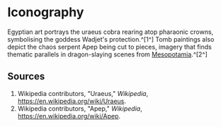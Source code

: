 # Iconography

Egyptian art portrays the uraeus cobra rearing atop pharaonic crowns, symbolising the goddess Wadjet's protection.^[1^] Tomb paintings also depict the chaos serpent Apep being cut to pieces, imagery that finds thematic parallels in dragon-slaying scenes from [Mesopotamia](../../Mesopotamia/Iconography/README.md).^[2^]

## Sources
1. Wikipedia contributors, "Uraeus," *Wikipedia*, <https://en.wikipedia.org/wiki/Uraeus>.
2. Wikipedia contributors, "Apep," *Wikipedia*, <https://en.wikipedia.org/wiki/Apep>.
